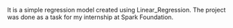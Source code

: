 It is a simple regression model created using Linear_Regression.
The project was done as a task for my internship at Spark Foundation.
